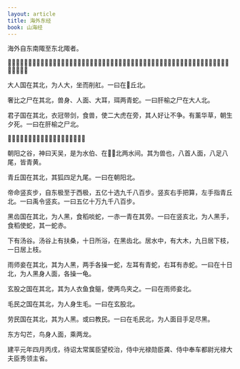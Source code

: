 ```yaml
---
layout: article
title: 海外东经
book: 山海经
---
```


海外自东南陬至东北陬者。

𨲠丘，爰有遗玉、青马、视肉、杨柳、甘柤、甘华，甘果所生。在东海，两山夹丘，上有树木。一曰嗟丘，一曰百果所在，在尧葬东。

大人国在其北，为人大，坐而削舡。一曰在𨲠丘北。

奢比之尸在其北，兽身、人面、大耳，珥两青蛇。一曰肝榆之尸在大人北。

君子国在其北，衣冠带剑，食兽，使二大虎在旁，其人好让不争。有薰华草，朝生夕死。一曰在肝榆之尸北。

𧈫𧈫在其北，各有两首。一曰在君子国北。

朝阳之谷，神曰天吴，是为水伯、在𧈫𧈫北两水间。其为兽也，八首人面，八足八尾，皆青黄。

青丘国在其北，其狐四足九尾。一曰在朝阳北。

帝命竖亥步，自东极至于西极，五亿十选九千八百步。竖亥右手把算，左手指青丘北。一曰禹令竖亥。一曰五亿十万九千八百步。

黑齿国在其北，为人黑，食稻啖蛇，一赤一青在其旁。一曰在竖亥北，为人黑手，食稻使蛇，其一蛇赤。

下有汤谷。汤谷上有扶桑，十日所浴，在黑齿北。居水中，有大木，九日居下枝，一日居上枝。

雨师妾在其北，其为人黑，两手各操一蛇，左耳有青蛇，右耳有赤蛇。一曰在十日北，为人黑身人面，各操一龟。

玄股之国在其北，其为人衣鱼食䳼，使两鸟夹之。一曰在雨师妾北。

毛民之国在其北，为人身生毛。一曰在玄股北。

劳民国在其北，其为人黑。或曰教民。一曰在毛民北，为人面目手足尽黑。

东方勾芒，鸟身人面，乘两龙。

建平元年四月丙戌，待诏太常属臣望校治，侍中光禄勋臣龚、侍中奉车都尉光禄大夫臣秀领主省。

